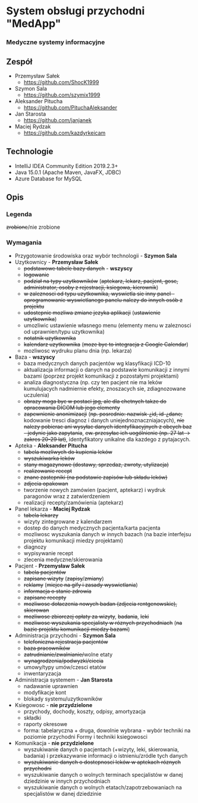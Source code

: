 # System obsługi przychodni "MedApp"
### Medyczne systemy informacyjne

## Zespół
- Przemysław Sałek
  - https://github.com/ShocK1999
- Szymon Sala
  - https://github.com/szymix1999
- Aleksander Pitucha
  - https://github.com/PituchaAleksander
- Jan Starosta
  - https://github.com/janjanek
- Maciej Rydzak
  - https://github.com/kazdyrkeicam

## Technologie
- IntelliJ IDEA Community Edition 2019.2.3+
- Java 15.0.1 (Apache Maven, JavaFX, JDBC)
- Azure Database for MySQL

## Opis
### Legenda
~~zrobione~~/nie zrobione
### Wymagania 
- Przygotowanie środowiska oraz wybór technologii - **Szymon Sala**
- Uzytkownicy - **Przemysław Sałek**
  - ~~podstawowe tabele bazy danych~~ - **wszyscy**
  - ~~logowanie~~
  - ~~podział na typy uzytkowników~~ (~~aptekarz, lekarz, pacjent, gosc, administrator, osoby z rejestracji, ksiegowa, kierownik~~)
  - ~~w zaleznosci od typu uzytkownika, wyswietla sie inny panel - oprogramowanie wyswietlanego panelu nalezy do innych osób z projektu~~
  - ~~udostepnic mozliwa zmiane jezyka aplikacji~~ (~~ustawienie uzytkownika~~)
  - umozliwic ustawienie własnego menu (elementy menu w zaleznosci od uprawnien/typu uzytkownika)
  - ~~notatnik uzytkownika~~
  - ~~kalendarz uzytkownika~~ (~~moze byc to integracja z Google Calendar~~)
  - mozliwosc wydruku planu dnia (np. lekarza)
- Baza - **wszyscy**
  - baza medycznych danych pacjentów wg klasyfikacji ICD-10
  - aktualizacja informacji o danych na podstawie komunikacji z innymi bazami (poprzez projekt komunikacji z pozostałymi projektami)
  - analiza diagnostyczna (np. czy ten pacjent nie ma leków kumulujacych nadmiernie efekty, znoszacych sie, zdiagnozowane uczulenia)
  - ~~obrazy moga byc w postaci jpg, ale dla chetnych takze do opracowania DICOM lub jego elementy~~
  - ~~zapewnienie anonimizacji~~ (~~np. posrednio: nazwisk-¿id, id-¿dane;~~ kodowanie tresci diagnoz i danych uniejednoznaczniajacych), ~~nie nalezy pobierac ani wysyłac danych identyfikacyjnych z obcych baz - jedynie jako zapytania~~, ~~ew. przesyłac ich uogólnienie (np. 27 lat -> zakres 20-29 lat)~~, identyfikatory unikalne dla kazdego z pytajacych.
- Apteka - **Aleksander Pitucha**
  - ~~tabela mozliwych do kupienia leków~~
  - ~~wyszukiwarka leków~~
  - ~~stany magazynowe (dostawy, sprzedaz, zwroty, utylizacja)~~
  - ~~realizowanie recept~~
  - ~~znane zastepniki (na podstawie zapisów lub składu leków)~~
  - ~~zdjecia opakowan~~
  - tworzenie nowych zamówien (pacjent, aptekarz) i wydruk paragonów wraz z zatwierdzeniem
  - realizacji recepty/zamówienia (aptekarz)
- Panel lekarza - **Maciej Rydzak**
  - ~~tabela lekarzy~~
  - wizyty zintegrowane z kalendarzem
  - dostep do danych medycznych pacjenta/karta pacjenta
  - mozliwosc wyszukania danych w innych bazach (na bazie interfejsu projektu komunikacji miedzy projektami)
  - diagnozy
  - wypisywanie recept
  - zlecenia medyczne/skierowania
- Pacjent - **Przemysław Sałek**
  - ~~tabela pacjentów~~
  - ~~zapisane wizyty~~ (~~zapisy~~/~~zmiany~~)
  - ~~reklamy~~ (~~miejce na gify i zasady wyswietlania~~)
  - ~~informacja o stanie zdrowia~~
  - ~~zapisane recepty~~
  - ~~mozliwosc dołaczenia nowych badan (zdjecia rentgenowskie), skierowan~~
  - ~~mozliwosc zbiorczej opłaty za wizyty~~, ~~badania~~, ~~leki~~
  - ~~mozliwosc wyszukania specjalisty w róznych przychodniach~~ (~~na bazie projektu komunikacji miedzy bazami~~)
- Administracja przychodni - **Szymon Sala**
  - ~~telefoniczna rejestracja pacjentów~~
  - ~~baza pracowników~~
  - ~~zatrudnianie/zwalnianie/~~wolne etaty
  - ~~wynagrodzenia/podwyzki/ciecia~~
  - umowy/typy umów/czesci etatów
  - inwentaryzacja
- Administracja systemem - **Jan Starosta**
  - nadawanie uprawnien
  - modyfikacje kont
  - blokady systemu/uzytkowników
- Ksiegowosc - **nie przydzielone**
  - przychody, dochody, koszty, odpisy, amortyzacja
  - składki
  - raporty okresowe
  - forma: tabelaryczna + druga, dowolnie wybrana - wybór techniki na poziomie przychodni Formy i techniki ksiegowosci
- Komunikacja - **nie przydzielone**
  - wyszukiwanie danych o pacjentach (+wizyty, leki, skierowania, badania) i przekazywanie informacji o istnieniu/zródle tych danych
  - ~~wyszukiwanie danych o dostepnosci leków w aptekach róznych przychodni~~
  - wyszukiwanie danych o wolnych terminach specjalistów w danej dziedzinie w innych przychodniach
  - wyszukiwanie danych o wolnych etatach/zapotrzebowaniach na specjalistów w danej dziedzinie
